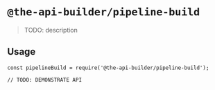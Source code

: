 # `@the-api-builder/pipeline-build`

> TODO: description

## Usage

```
const pipelineBuild = require('@the-api-builder/pipeline-build');

// TODO: DEMONSTRATE API
```
